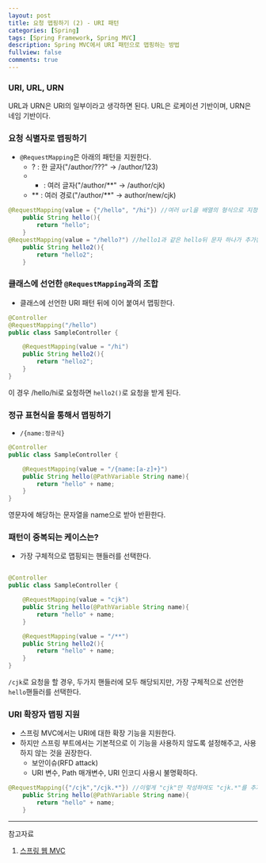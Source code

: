 ```yaml
---
layout: post
title: 요청 맵핑하기 (2) - URI 패턴
categories: [Spring]
tags: [Spring Framework, Spring MVC]
description: Spring MVC에서 URI 패턴으로 맵핑하는 방법
fullview: false
comments: true
---
```


### URI, URL, URN
URL과 URN은 URI의 일부이라고 생각하면 된다. URL은 로케이션 기반이며, URN은 네임 기반이다.

### 요청 식별자로 맵핑하기

* `@RequestMapping`은 아래의 패턴을 지원한다.
	* ? : 한 글자("/author/???" -> /author/123)
	* * : 여러 글자("/author/**" -> /author/cjk)
	* ** :  여러 경로("/author/**" -> author/new/cjk)

```java
@RequestMapping(value = {"/hello", "/hi"}) //여러 url을 배열의 형식으로 지정할 수 있다.
    public String hello(){
        return "hello";
    }
@RequestMapping(value = "/hello?") //hello1과 같은 hello뒤 문자 하나가 추가된 요청만 받는다.
    public String hello2(){
        return "hello2";
    }
```

### 클래스에 선언한 `@RequestMapping`과의 조합
* 클래스에 선언한 URI 패턴 뒤에 이어 붙여서 맵핑한다.

```java
@Controller
@RequestMapping("/hello")
public class SampleController {

    @RequestMapping(value = "/hi")
    public String hello2(){
        return "hello2";
    }
}
```
이 경우 /hello/hi로 요청하면 `hello2()`로 요청을 받게 된다.


### 정규 표현식을 통해서 맵핑하기
* `/{name:정규식}`

```java
@Controller
public class SampleController {

    @RequestMapping(value = "/{name:[a-z]+}")
    public String hello(@PathVariable String name){
        return "hello" + name;
    }
}
```
영문자에 해당하는 문자열을 name으로 받아 반환한다.

### 패턴이 중복되는 케이스는?
* 가장 구체적으로 맵핑되는 핸들러를 선택한다.

```java

@Controller
public class SampleController {

    @RequestMapping(value = "cjk")
    public String hello(@PathVariable String name){
        return "hello" + name;
    }

    @RequestMapping(value = "/**")
    public String hello2(){
        return "hello" + name;
    }
}
```

`/cjk`로 요청을 할 경우, 두가지 핸들러에 모두 해당되지만, 가장 구체적으로 선언한 `hello`핸들러를 선택한다.

### URI 확장자 맵핑 지원
* 스프링 MVC에서는 URI에 대한 확장 기능을 지원한다.
* 하지만 스프링 부트에서는 기본적으로 이 기능을 사용하지 않도록 설정해주고, 사용하지 않는 것을 권장한다.
	* 보안이슈(RFD attack)
	* URI 변수, Path 매개변수, URI 인코디 사용시 불명확하다.

```java
@RequestMapping({"/cjk","/cjk.*"}) //이렇게 "cjk"만 작성하여도 "cjk.*"를 추가하여 html, json등 다른 형식의 요청도 처리 가능하도록 설정해주는 것이 스프링 mvc의 특징
    public String hello(@PathVariable String name){
        return "hello" + name;
    }
```





***
참고자료

1. [스프링 웹 MVC](https://inf.run/dJFi)